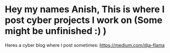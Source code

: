 # Hey my names Anish, This is where I post cyber projects I work on (Some might be unfinished :) )

Heres a cyber blog where I post sometimes: https://medium.com/@a-flama
 

